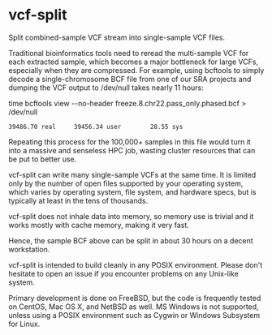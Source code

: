 # vcf-split
Split combined-sample VCF stream into single-sample VCF files.

Traditional bioinformatics tools need to reread the multi-sample VCF for
each extracted sample, which becomes a major bottleneck for large VCFs,
especially when they are compressed.  For example, using bcftools to simply
decode a single-chromosome BCF file from one of our SRA projects and dumping
the VCF output to /dev/null takes nearly 11 hours:

time bcftools view --no-header freeze.8.chr22.pass_only.phased.bcf > /dev/null

    39486.70 real     39456.34 user        28.55 sys

Repeating this process for the 100,000+ samples in this file would turn it
into a massive and senseless HPC job, wasting cluster resources that can be
put to better use.

vcf-split can write many single-sample VCFs at the same time. It is limited
only by the number of open files supported by your operating system, which
varies by operating system, file system, and hardware specs, but is typically
at least in the tens of thousands.

vcf-split does not inhale data into memory, so memory use is trivial and
it works mostly with cache memory, making it very fast.

Hence, the sample BCF above can be split in about 30 hours on a decent
workstation.

vcf-split is intended to build cleanly in any POSIX environment.  Please
don't hesitate to open an issue if you encounter problems on any
Unix-like system.

Primary development is done on FreeBSD, but the code is frequently tested on
CentOS, Mac OS X, and NetBSD as well.  MS Windows is not supported, unless
using a POSIX environment such as Cygwin or Windows Subsystem for Linux.
